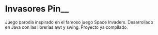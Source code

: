 # **Invasores Pin__**

Juego parodia inspirado en el famoso juego Space Invaders.
Desarrollado en Java con las librerías awt y swing.
Proyecto ya compilado.
